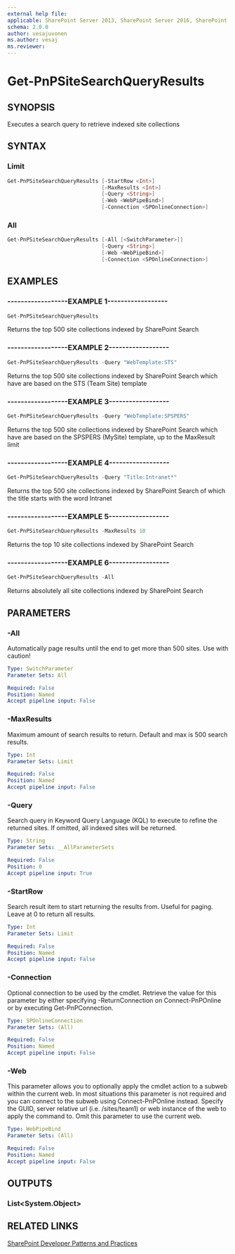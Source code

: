 ```yaml
---
external help file:
applicable: SharePoint Server 2013, SharePoint Server 2016, SharePoint Online
schema: 2.0.0
author: vesajuvonen
ms.author: vesaj
ms.reviewer:
---
```

# Get-PnPSiteSearchQueryResults

## SYNOPSIS
Executes a search query to retrieve indexed site collections

## SYNTAX 

### Limit
```powershell
Get-PnPSiteSearchQueryResults [-StartRow <Int>]
                              [-MaxResults <Int>]
                              [-Query <String>]
                              [-Web <WebPipeBind>]
                              [-Connection <SPOnlineConnection>]
```

### All
```powershell
Get-PnPSiteSearchQueryResults [-All [<SwitchParameter>]]
                              [-Query <String>]
                              [-Web <WebPipeBind>]
                              [-Connection <SPOnlineConnection>]
```

## EXAMPLES

### ------------------EXAMPLE 1------------------
```powershell
Get-PnPSiteSearchQueryResults
```

Returns the top 500 site collections indexed by SharePoint Search

### ------------------EXAMPLE 2------------------
```powershell
Get-PnPSiteSearchQueryResults -Query "WebTemplate:STS"
```

Returns the top 500 site collections indexed by SharePoint Search which have are based on the STS (Team Site) template

### ------------------EXAMPLE 3------------------
```powershell
Get-PnPSiteSearchQueryResults -Query "WebTemplate:SPSPERS"
```

Returns the top 500 site collections indexed by SharePoint Search which have are based on the SPSPERS (MySite) template, up to the MaxResult limit

### ------------------EXAMPLE 4------------------
```powershell
Get-PnPSiteSearchQueryResults -Query "Title:Intranet*"
```

Returns the top 500 site collections indexed by SharePoint Search of which the title starts with the word Intranet

### ------------------EXAMPLE 5------------------
```powershell
Get-PnPSiteSearchQueryResults -MaxResults 10
```

Returns the top 10 site collections indexed by SharePoint Search

### ------------------EXAMPLE 6------------------
```powershell
Get-PnPSiteSearchQueryResults -All
```

Returns absolutely all site collections indexed by SharePoint Search

## PARAMETERS

### -All
Automatically page results until the end to get more than 500 sites. Use with caution!

```yaml
Type: SwitchParameter
Parameter Sets: All

Required: False
Position: Named
Accept pipeline input: False
```

### -MaxResults
Maximum amount of search results to return. Default and max is 500 search results.

```yaml
Type: Int
Parameter Sets: Limit

Required: False
Position: Named
Accept pipeline input: False
```

### -Query
Search query in Keyword Query Language (KQL) to execute to refine the returned sites. If omitted, all indexed sites will be returned.

```yaml
Type: String
Parameter Sets: __AllParameterSets

Required: False
Position: 0
Accept pipeline input: True
```

### -StartRow
Search result item to start returning the results from. Useful for paging. Leave at 0 to return all results.

```yaml
Type: Int
Parameter Sets: Limit

Required: False
Position: Named
Accept pipeline input: False
```

### -Connection
Optional connection to be used by the cmdlet. Retrieve the value for this parameter by either specifying -ReturnConnection on Connect-PnPOnline or by executing Get-PnPConnection.

```yaml
Type: SPOnlineConnection
Parameter Sets: (All)

Required: False
Position: Named
Accept pipeline input: False
```

### -Web
This parameter allows you to optionally apply the cmdlet action to a subweb within the current web. In most situations this parameter is not required and you can connect to the subweb using Connect-PnPOnline instead. Specify the GUID, server relative url (i.e. /sites/team1) or web instance of the web to apply the command to. Omit this parameter to use the current web.

```yaml
Type: WebPipeBind
Parameter Sets: (All)

Required: False
Position: Named
Accept pipeline input: False
```

## OUTPUTS

### List<System.Object>

## RELATED LINKS

[SharePoint Developer Patterns and Practices](https://aka.ms/sppnp)
